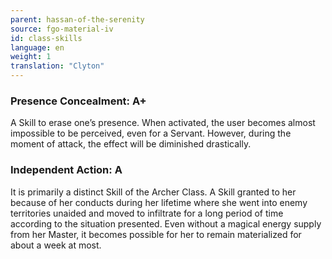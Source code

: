 ```yaml
---
parent: hassan-of-the-serenity
source: fgo-material-iv
id: class-skills
language: en
weight: 1
translation: "Clyton"
---
```


### Presence Concealment: A+

A Skill to erase one’s presence. When activated, the user becomes almost impossible to be perceived, even for a Servant. However, during the moment of attack, the effect will be diminished drastically.

### Independent Action: A

It is primarily a distinct Skill of the Archer Class. A Skill granted to her because of her conducts during her lifetime where she went into enemy territories unaided and moved to infiltrate for a long period of time according to the situation presented. Even without a magical energy supply from her Master, it becomes possible for her to remain materialized for about a week at most.
